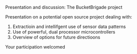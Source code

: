 Presentation and discussion: The BucketBrigade project

Presentation on a potential open source project dealing with:

1. Extractioin and intellifgent use of sensor data patterns
2. Use of powerful, dual processor microcontrollers
3. Overview of options for future directioons

Your participation welcomed
